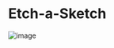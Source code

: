 # Etch-a-Sketch
![image](https://github.com/Alonso8729/Etch-a-Sketch/assets/119747342/44c65b96-bd78-4072-9875-77e304d4a26e)


